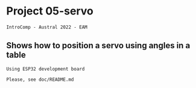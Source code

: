 #   Project 05-servo

    IntroComp - Austral 2022 - EAM
    
##  Shows how to position a servo using angles in a table

    Using ESP32 development board

    Please, see doc/README.md


